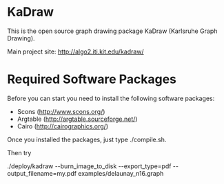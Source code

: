 # KaDraw
This is the open source graph drawing package KaDraw (Karlsruhe Graph Drawing).

Main project site: http://algo2.iti.kit.edu/kadraw/

Required Software Packages
=====

Before you can start you need to install the following software packages:

- Scons (http://www.scons.org/)
- Argtable (http://argtable.sourceforge.net/)
- Cairo (http://cairographics.org/)

Once you installed the packages, just type ./compile.sh.

Then try 

./deploy/kadraw --burn_image_to_disk --export_type=pdf --output_filename=my.pdf examples/delaunay_n16.graph 
